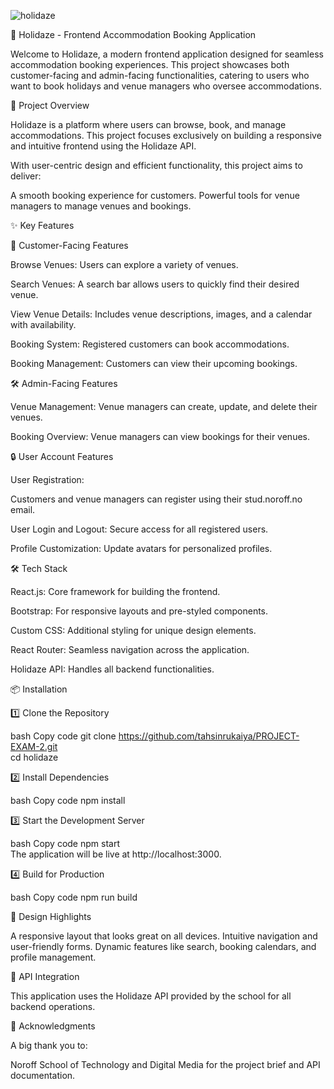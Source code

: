 ![holidaze](https://github.com/user-attachments/assets/e40182f8-aff3-4fb9-8327-27e8e2a48752)

🌴 Holidaze - Frontend Accommodation Booking Application

Welcome to Holidaze, a modern frontend application designed for seamless accommodation booking experiences. This project showcases both customer-facing and admin-facing functionalities, catering to users who want to book holidays and venue managers who oversee accommodations.

🚀 Project Overview

Holidaze is a platform where users can browse, book, and manage accommodations. This project focuses exclusively on building a responsive and intuitive frontend using the Holidaze API.

With user-centric design and efficient functionality, this project aims to deliver:

A smooth booking experience for customers.
Powerful tools for venue managers to manage venues and bookings.

✨ Key Features

🏡 Customer-Facing Features

Browse Venues: Users can explore a variety of venues.

Search Venues: A search bar allows users to quickly find their desired venue.

View Venue Details: Includes venue descriptions, images, and a calendar with availability.

Booking System: Registered customers can book accommodations.

Booking Management: Customers can view their upcoming bookings.


🛠️ Admin-Facing Features

Venue Management: Venue managers can create, update, and delete their venues.

Booking Overview: Venue managers can view bookings for their venues.

🔒 User Account Features

User Registration:

Customers and venue managers can register using their stud.noroff.no email.

User Login and Logout: Secure access for all registered users.

Profile Customization: Update avatars for personalized profiles.

🛠️ Tech Stack

React.js: Core framework for building the frontend.

Bootstrap: For responsive layouts and pre-styled components.

Custom CSS: Additional styling for unique design elements.

React Router: Seamless navigation across the application.

Holidaze API: Handles all backend functionalities.

📦 Installation

1️⃣ Clone the Repository

bash
Copy code
git clone https://github.com/tahsinrukaiya/PROJECT-EXAM-2.git  
cd holidaze 

2️⃣ Install Dependencies

bash
Copy code
npm install 

3️⃣ Start the Development Server

bash
Copy code
npm start  
The application will be live at http://localhost:3000.

4️⃣ Build for Production

bash
Copy code
npm run build

🎨 Design Highlights

A responsive layout that looks great on all devices.
Intuitive navigation and user-friendly forms.
Dynamic features like search, booking calendars, and profile management.

🔗 API Integration

This application uses the Holidaze API provided by the school for all backend operations. 

🌟 Acknowledgments

A big thank you to:

Noroff School of Technology and Digital Media for the project brief and API documentation. 

